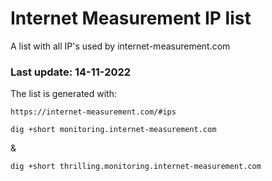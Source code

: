 # Internet Measurement IP list
A list with all IP's used by internet-measurement.com
### Last update: 14-11-2022

The list is generated with: 

    https://internet-measurement.com/#ips
 
    dig +short monitoring.internet-measurement.com
    
&
    
    dig +short thrilling.monitoring.internet-measurement.com
